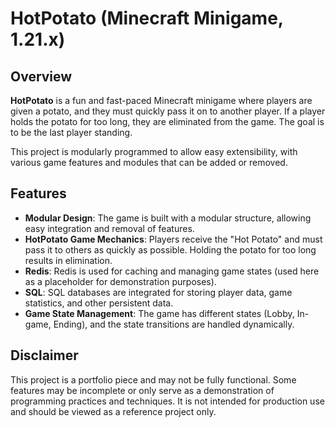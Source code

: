# HotPotato (Minecraft Minigame, 1.21.x)

## Overview

**HotPotato** is a fun and fast-paced Minecraft minigame where players are given a potato, and they must quickly pass it on to another player. If a player holds the potato for too long, they are eliminated from the game. The goal is to be the last player standing.

This project is modularly programmed to allow easy extensibility, with various game features and modules that can be added or removed.

## Features

- **Modular Design**: The game is built with a modular structure, allowing easy integration and removal of features.
- **HotPotato Game Mechanics**: Players receive the "Hot Potato" and must pass it to others as quickly as possible. Holding the potato for too long results in elimination.
- **Redis**: Redis is used for caching and managing game states (used here as a placeholder for demonstration purposes).
- **SQL**: SQL databases are integrated for storing player data, game statistics, and other persistent data.
- **Game State Management**: The game has different states (Lobby, In-game, Ending), and the state transitions are handled dynamically.
  
## Disclaimer

This project is a portfolio piece and may not be fully functional. Some features may be incomplete or only serve as a demonstration of programming practices and techniques. It is not intended for production use and should be viewed as a reference project only.
